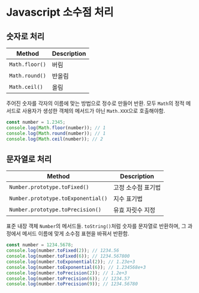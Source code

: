 # Javascript 소수점 처리

## 숫자로 처리

| Method         | Description |
| -------------- | ----------- |
| `Math.floor()` | 버림        |
| `Math.round()` | 반올림      |
| `Math.ceil()`  | 올림        |

주어진 숫자를 각자의 이름에 맞는 방법으로 정수로 만들어 반환. 모두 `Math`의 정적 메서드로 사용자가 생성한 객체의 메서드가 아닌 `Math.XXX`으로 호출해야함.

```javascript
const number = 1.2345;
console.log(Math.floor(number)); // 1
console.log(Math.round(number)); // 1
console.log(Math.ceil(number)); // 2
```

## 문자열로 처리

| Method                             | Description        |
| ---------------------------------- | ------------------ |
| `Number.prototype.toFixed()`       | 고정 소수점 표기법 |
| `Number.prototype.toExponential()` | 지수 표기법        |
| `Number.prototype.toPrecision()`   | 유효 자릿수 지정   |

표준 내장 객체 `Number`의 메서드들. `toString()`처럼 숫자를 문자열로 반환하며, 그 과정에서 메서드 이름에 맞게 소수점 표현을 바꿔서 반환함.

```javascript
const number = 1234.5678;
console.log(number.toFixed(2)); // 1234.56
console.log(number.toFixed(6)); // 1234.567800
console.log(number.toExponential(2)); // 1.23e+3
console.log(number.toExponential(6)); // 1.234568e+3
console.log(number.toPrecision(2)); // 1.2e+3
console.log(number.toPrecision(6)); // 1234.57
console.log(number.toPrecision(9)); // 1234.56780
```
